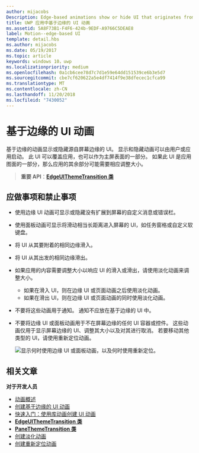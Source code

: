 ```yaml
---
author: mijacobs
Description: Edge-based animations show or hide UI that originates from the edge of the screen.
title: UWP 应用中基于边缘的 UI 动画
ms.assetid: 5A8F73B1-F4F6-424b-9EDF-A9766C5DEAE8
label: Motion--edge-based UI
template: detail.hbs
ms.author: mijacobs
ms.date: 05/19/2017
ms.topic: article
keywords: windows 10，uwp
ms.localizationpriority: medium
ms.openlocfilehash: 0a1cb6cee78d7c7d1e59e64dd151539ce6b3e5d7
ms.sourcegitcommit: cbe7cf620622a5e4df7414f9e38dfecec1cfca99
ms.translationtype: MT
ms.contentlocale: zh-CN
ms.lasthandoff: 11/20/2018
ms.locfileid: "7430052"
---
```

# <a name="edge-based-ui-animations"></a>基于边缘的 UI 动画





基于边缘的动画显示或隐藏源自屏幕边缘的 UI。 显示和隐藏动画可以由用户或应用启动。 此 UI 可以覆盖应用，也可以作为主屏表面的一部分。 如果此 UI 是应用图面的一部分，那么应用的其余部分可能需要相应调整大小。

> **重要 API**：[**EdgeUIThemeTransition 类**](https://msdn.microsoft.com/library/windows/apps/hh702324)


## <a name="dos-and-donts"></a>应做事项和禁止事项


-   使用边缘 UI 动画可显示或隐藏没有扩展到屏幕的自定义消息或错误栏。
-   使用面板动画可显示将滑动相当长距离进入屏幕的 UI，如任务窗格或自定义软键盘。
-   将 UI 从其要附着的相同边缘滑入。
-   将 UI 从其出发的相同边缘滑出。
-   如果应用的内容需要调整大小以响应 UI 的滑入或滑出，请使用淡化动画来调整大小。
    -   如果在滑入 UI，则在边缘 UI 或页面动画之后使用淡化动画。
    -   如果在滑出 UI，则在边缘 UI 或页面动画的同时使用淡化动画。
-   不要将这些动画用于通知。 通知不应放在基于边缘的 UI 中。
-   不要将边缘 UI 或面板动画用于不在屏幕边缘的任何 UI 容器或控件。 这些动画仅用于显示屏幕边缘的 UI、调整其大小以及对其进行取消。 若要移动其他类型的 UI，请使用重新定位动画。

    ![显示何时使用边缘 UI 或面板动画，以及何时使用重新定位。](images/edgevsreposition.png)

## <a name="related-articles"></a>相关文章


**对于开发人员**
* [动画概述](https://msdn.microsoft.com/library/windows/apps/mt187350)
* [创建基于边缘的 UI 动画](https://msdn.microsoft.com/library/windows/apps/xaml/jj649428)
* [快速入门：使用库动画创建 UI 动画](https://msdn.microsoft.com/library/windows/apps/xaml/hh452703)
* [**EdgeUIThemeTransition 类**](https://msdn.microsoft.com/library/windows/apps/hh702324)
* [**PaneThemeTransition 类**](https://msdn.microsoft.com/library/windows/apps/hh969160)
* [创建淡化动画](https://msdn.microsoft.com/library/windows/apps/xaml/jj649429)
* [创建重新定位动画](https://msdn.microsoft.com/library/windows/apps/xaml/jj649434)

 

 




